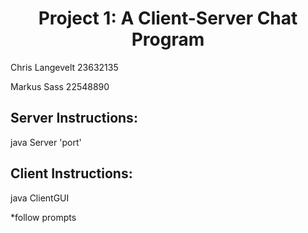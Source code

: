 # <center> Project 1: A Client-Server Chat Program </center>

Chris Langevelt 23632135

Markus Sass 22548890



## Server Instructions:
java Server 'port'

## Client Instructions:
java ClientGUI

*follow prompts
